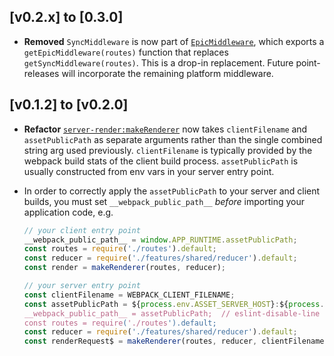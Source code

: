 ## [v0.2.x] to [0.3.0]

- **Removed** `SyncMiddleware` is now part of [`EpicMiddleware`](middleware/epic.js),
which exports a `getEpicMiddleware(routes)` function that replaces
`getSyncMiddleware(routes)`. This is a drop-in replacement. Future point-releases
will incorporate the remaining platform middleware.

## [v0.1.2] to [v0.2.0]

- **Refactor** [`server-render:makeRenderer`](renderers/server-render.jsx#L123)
now takes `clientFilename` and `assetPublicPath` as separate arguments rather
than the single combined string arg used previously. `clientFilename`
is typically provided by the webpack build stats of the client build process.
`assetPublicPath` is usually constructed from env vars in your server entry
point.
- In order to correctly apply the `assetPublicPath` to your server and client
builds, you must set `__webpack_public_path__` _before_ importing your
application code, e.g.
  
	```js
	// your client entry point
	__webpack_public_path__ = window.APP_RUNTIME.assetPublicPath;
	const routes = require('./routes').default;
	const reducer = require('./features/shared/reducer').default;
	const render = makeRenderer(routes, reducer);

	// your server entry point
	const clientFilename = WEBPACK_CLIENT_FILENAME;
	const assetPublicPath = ${process.env.ASSET_SERVER_HOST}:${process.env.ASSET_SERVER_PORT}/`;
	__webpack_public_path__ = assetPublicPath;  // eslint-disable-line no-undef
	const routes = require('./routes').default;
	const reducer = require('./features/shared/reducer').default;
	const renderRequest$ = makeRenderer(routes, reducer, clientFilename, assetPublicPath);
	```
